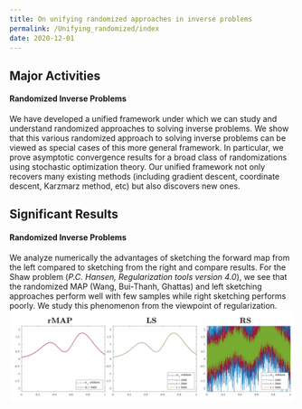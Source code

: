 ```yaml
---
title: On unifying randomized approaches in inverse problems
permalink: /Unifying_randomized/index
date: 2020-12-01
---
```




<!--more-->

## Major Activities
#### Randomized Inverse Problems
We have developed a unified framework under which we can study and understand
randomized approaches to solving inverse problems. We show that this 
various randomized approach to solving inverse problems can be viewed
as special cases of this more general framework. In particular, we prove
asymptotic convergence results for a broad class of randomizations using 
stochastic optimization theory. Our unified framework not only recovers many existing methods (including gradient descent, coordinate descent, Karzmarz method, etc) but also discovers new ones.

<!---
#### Ensemble Kalman Filter (EnKF) through the lens of duality
The EnKF for inverse problems can be viewed as a special case of the randomized right sketching algorithm. Due to the randomization of the covariance matrix (Regularization) involved, the right sketching algorithm often yields poor results as evident from the Figure below. Therefore, iterative versions of the EnKF is often employed for higher estimation accuracy. We take a new look at the Ensemble Kalman Filter through the lens
of duality. In particular, we show that by dealing with a randomized Lagrangian dual function, the estimation equations as well as asymptotic/non asymptotic convergence results can be derived for the EnKF.  Furthermore, we show that such an interpretation allows one to design improved EnKF algorithms for finding the inverse solution which converges faster.
--->



## Significant Results


#### Randomized Inverse Problems
We analyze numerically the advantages of sketching the forward map 
from the left compared to sketching from the right and compare results.
For the Shaw problem (*P.C. Hansen, Regularization tools version 4.0*), 
we see that the randomized MAP (Wang, Bui-Thanh, Ghattas) and 
left sketching approaches perform well with few samples while right sketching 
performs poorly. We study this phenomenon from the viewpoint of regularization. 
![Randomized inverse solutions to Shaw problem](randomized_IP_shaw.png)

<!-- Some beautiful pictures or videos could go here -->
<!-- [![acoustic-elastic wave equation video](/assets/figures/jon/mangll_animation_frame.png)](/assets/figures/jon/mangll_animation_trimmed.ogv "Mangll video") -->


